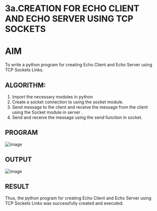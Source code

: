 # 3a.CREATION FOR ECHO CLIENT AND ECHO SERVER USING TCP SOCKETS
# AIM
To write a python program for creating Echo Client and Echo Server using TCP
Sockets Links.
## ALGORITHM:
1. Import the necessary modules in python
2. Create a socket connection to using the socket module.
3. Send message to the client and receive the message from the client using the Socket module in
 server .
4. Send and receive the message using the send function in socket.
## PROGRAM
![image](https://github.com/user-attachments/assets/54c72946-87bb-4433-b811-711eaf1b1858)

## OUTPUT
![image](https://github.com/user-attachments/assets/ee35d065-08bb-43bb-b7e2-d60f98648d79)

## RESULT
Thus, the python program for creating Echo Client and Echo Server using TCP Sockets Links 
was successfully created and executed.
